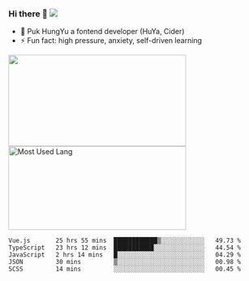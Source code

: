 ### Hi there 👋   ![](https://komarev.com/ghpvc/?username=trojan0523&color=ff69b4&label=PV+Since+2020-1-1)

 - 🔭 Puk HungYu a fontend developer (HuYa, Cider)
 - ⚡ Fun fact: high pressure, anxiety, self-driven learning 

 <img align="left" width="350px" height="180px" src="https://github-readme-stats.vercel.app/api?username=trojan0523&show_icons=true&icon_color=199861&count_private=true" />
 
 <img width="350px" height="165px" alt="Most Used Lang" src="https://github-readme-stats.vercel.app/api/top-langs/?username=trojan0523&layout=compact"/>
 

 <!--START_SECTION:waka-->
```text
Vue.js       25 hrs 55 mins  ████████████▒░░░░░░░░░░░░   49.73 % 
TypeScript   23 hrs 12 mins  ███████████░░░░░░░░░░░░░░   44.54 % 
JavaScript   2 hrs 14 mins   █░░░░░░░░░░░░░░░░░░░░░░░░   04.29 % 
JSON         30 mins         ▒░░░░░░░░░░░░░░░░░░░░░░░░   00.98 % 
SCSS         14 mins         ░░░░░░░░░░░░░░░░░░░░░░░░░   00.45 % 
```
<!--END_SECTION:waka-->

 
<!--
**Trojan0523/Trojan0523** is a ✨ _special_ ✨ repository because its `README.md` (this file) appears on your GitHub profile.

Here are some ideas to get you started:

- 👯 looking to collaborate on where? i don`t know
- 🤔 I’m looking for help with ...
- 💬 Ask me about ...
- 📫 How to reach me: ...
- 😄 Pronouns: ...
- ⚡ Fun fact: ...
![](https://komarev.com/ghpvc/?username=trojan0523)
-->
